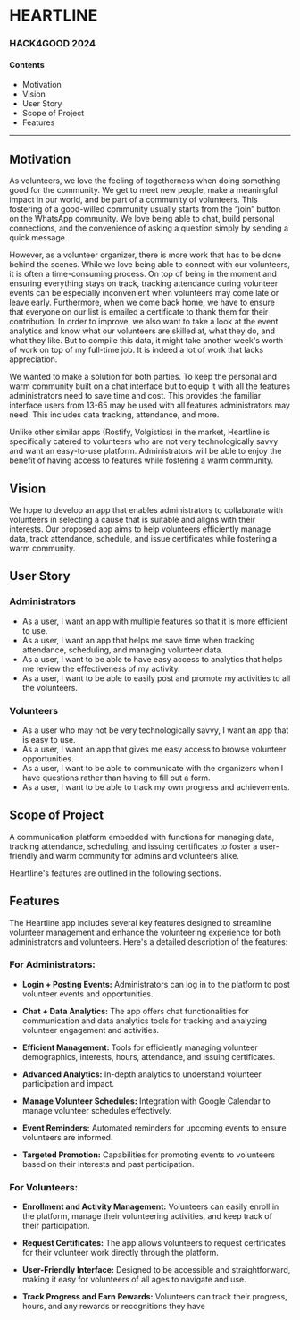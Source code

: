 # HEARTLINE

### HACK4GOOD 2024

#### Contents

- Motivation
- Vision
- User Story
- Scope of Project
- Features

---

## Motivation

As volunteers, we love the feeling of togetherness when doing something good for the community. We get to meet new people, make a meaningful impact in our world, and be part of a community of volunteers. This fostering of a good-willed community usually starts from the “join” button on the WhatsApp community. We love being able to chat, build personal connections, and the convenience of asking a question simply by sending a quick message.

However, as a volunteer organizer, there is more work that has to be done behind the scenes. While we love being able to connect with our volunteers, it is often a time-consuming process. On top of being in the moment and ensuring everything stays on track, tracking attendance during volunteer events can be especially inconvenient when volunteers may come late or leave early. Furthermore, when we come back home, we have to ensure that everyone on our list is emailed a certificate to thank them for their contribution. In order to improve, we also want to take a look at the event analytics and know what our volunteers are skilled at, what they do, and what they like. But to compile this data, it might take another week's worth of work on top of my full-time job. It is indeed a lot of work that lacks appreciation.

We wanted to make a solution for both parties. To keep the personal and warm community built on a chat interface but to equip it with all the features administrators need to save time and cost. This provides the familiar interface users from 13-65 may be used with all features administrators may need. This includes data tracking, attendance, and more.

Unlike other similar apps (Rostify, Volgistics) in the market, Heartline is specifically catered to volunteers who are not very technologically savvy and want an easy-to-use platform. Administrators will be able to enjoy the benefit of having access to features while fostering a warm community.

## Vision

We hope to develop an app that enables administrators to collaborate with volunteers in selecting a cause that is suitable and aligns with their interests. Our proposed app aims to help volunteers efficiently manage data, track attendance, schedule, and issue certificates while fostering a warm community.

## User Story

### Administrators

- As a user, I want an app with multiple features so that it is more efficient to use.
- As a user, I want an app that helps me save time when tracking attendance, scheduling, and managing volunteer data.
- As a user, I want to be able to have easy access to analytics that helps me review the effectiveness of my activity.
- As a user, I want to be able to easily post and promote my activities to all the volunteers.

### Volunteers

- As a user who may not be very technologically savvy, I want an app that is easy to use.
- As a user, I want an app that gives me easy access to browse volunteer opportunities.
- As a user, I want to be able to communicate with the organizers when I have questions rather than having to fill out a form.
- As a user, I want to be able to track my own progress and achievements.

## Scope of Project

A communication platform embedded with functions for managing data, tracking attendance, scheduling, and issuing certificates to foster a user-friendly and warm community for admins and volunteers alike.

Heartline's features are outlined in the following sections.

## Features

The Heartline app includes several key features designed to streamline volunteer management and enhance the volunteering experience for both administrators and volunteers. Here's a detailed description of the features:

### For Administrators:

- **Login + Posting Events:** Administrators can log in to the platform to post volunteer events and opportunities.

- **Chat + Data Analytics:** The app offers chat functionalities for communication and data analytics tools for tracking and analyzing volunteer engagement and activities.

- **Efficient Management:** Tools for efficiently managing volunteer demographics, interests, hours, attendance, and issuing certificates.

- **Advanced Analytics:** In-depth analytics to understand volunteer participation and impact.

- **Manage Volunteer Schedules:** Integration with Google Calendar to manage volunteer schedules effectively.

- **Event Reminders:** Automated reminders for upcoming events to ensure volunteers are informed.

- **Targeted Promotion:** Capabilities for promoting events to volunteers based on their interests and past participation.

### For Volunteers:

- **Enrollment and Activity Management:** Volunteers can easily enroll in the platform, manage their volunteering activities, and keep track of their participation.

- **Request Certificates:** The app allows volunteers to request certificates for their volunteer work directly through the platform.

- **User-Friendly Interface:** Designed to be accessible and straightforward, making it easy for volunteers of all ages to navigate and use.

- **Track Progress and Earn Rewards:** Volunteers can track their progress, hours, and any rewards or recognitions they have
